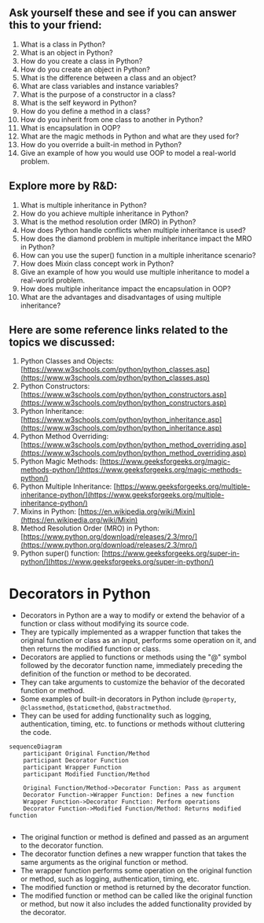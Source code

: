 ## Ask yourself these and see if you can answer this to your friend:

1. What is a class in Python?
2. What is an object in Python?
3. How do you create a class in Python?
4. How do you create an object in Python?
5. What is the difference between a class and an object?
6. What are class variables and instance variables?
7. What is the purpose of a constructor in a class?
8. What is the self keyword in Python?
9. How do you define a method in a class?
10. How do you inherit from one class to another in Python?
11. What is encapsulation in OOP?
12. What are the magic methods in Python and what are they used for?
13. How do you override a built-in method in Python?
14. Give an example of how you would use OOP to model a real-world problem.

## Explore more by R&D:

1. What is multiple inheritance in Python?
2. How do you achieve multiple inheritance in Python?
3. What is the method resolution order (MRO) in Python?
4. How does Python handle conflicts when multiple inheritance is used?
5. How does the diamond problem in multiple inheritance impact the MRO in Python?
6. How can you use the super() function in a multiple inheritance scenario?
7. How does Mixin class concept work in Python?
8. Give an example of how you would use multiple inheritance to model a real-world problem.
9. How does multiple inheritance impact the encapsulation in OOP?
10. What are the advantages and disadvantages of using multiple inheritance?

## Here are some reference links related to the topics we discussed:

1. Python Classes and Objects: [https://www.w3schools.com/python/python_classes.asp](https://www.w3schools.com/python/python_classes.asp)
2. Python Constructors: [https://www.w3schools.com/python/python_constructors.asp](https://www.w3schools.com/python/python_constructors.asp)
3. Python Inheritance: [https://www.w3schools.com/python/python_inheritance.asp](https://www.w3schools.com/python/python_inheritance.asp)
4. Python Method Overriding: [https://www.w3schools.com/python/python_method_overriding.asp](https://www.w3schools.com/python/python_method_overriding.asp)
5. Python Magic Methods: [https://www.geeksforgeeks.org/magic-methods-python/](https://www.geeksforgeeks.org/magic-methods-python/)
6. Python Multiple Inheritance: [https://www.geeksforgeeks.org/multiple-inheritance-python/](https://www.geeksforgeeks.org/multiple-inheritance-python/)
7. Mixins in Python: [https://en.wikipedia.org/wiki/Mixin](https://en.wikipedia.org/wiki/Mixin)
8. Method Resolution Order (MRO) in Python: [https://www.python.org/download/releases/2.3/mro/](https://www.python.org/download/releases/2.3/mro/)
9. Python super() function: [https://www.geeksforgeeks.org/super-in-python/](https://www.geeksforgeeks.org/super-in-python/)

# Decorators in Python

-   Decorators in Python are a way to modify or extend the behavior of a function or class without modifying its source code.
-   They are typically implemented as a wrapper function that takes the original function or class as an input, performs some operation on it, and then returns the modified function or class.
-   Decorators are applied to functions or methods using the "@" symbol followed by the decorator function name, immediately preceding the definition of the function or method to be decorated.
-   They can take arguments to customize the behavior of the decorated function or method.
-   Some examples of built-in decorators in Python include `@property`, `@classmethod`, `@staticmethod`, `@abstractmethod`.
-   They can be used for adding functionality such as logging, authentication, timing, etc. to functions or methods without cluttering the code.

```mermaid
sequenceDiagram
    participant Original Function/Method
    participant Decorator Function
    participant Wrapper Function
    participant Modified Function/Method

    Original Function/Method->Decorator Function: Pass as argument
    Decorator Function->Wrapper Function: Defines a new function
    Wrapper Function->Decorator Function: Perform operations
    Decorator Function->Modified Function/Method: Returns modified function


```

-   The original function or method is defined and passed as an argument to the decorator function.
-   The decorator function defines a new wrapper function that takes the same arguments as the original function or method.
-   The wrapper function performs some operation on the original function or method, such as logging, authentication, timing, etc.
-   The modified function or method is returned by the decorator function.
-   The modified function or method can be called like the original function or method, but now it also includes the added functionality provided by the decorator.
